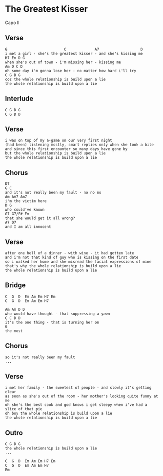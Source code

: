 # The Greatest Kisser

Capo II

## Verse

	G                          C             A7                   D
	i met a girl - she's the greatest kisser - and she's kissing me
	H7 Em D G
	when she's out of town - i'm missing her - kissing me
	Am D C D
	oh some day i'm gonna lose her - no matter how hard i'll try
	C G D G
	coz the whole relationship is build upon a lie
	the whole relationship is build upon a lie

## Interlude

	C G D G
	C G D D

## Verse

	i was on top of my a-game on our very first night
	(had been) listening mostly, smart replies only when she took a bite
	and since this first encounter so many days have gone by
	but the whole relationship is build upon a lie
	the whole relationship is build upon a lie

## Chorus

	D7
	G C
	and it's not really been my fault - no no no
	Am Am7 Am7
	i'm the victim here
	D G
	who could've known
	G7 G7/F# Em
	that she would get it all wrong?
	A7 D7
	and I am all innocent

## Verse

	after one hell of a dinner - with wine - it had gotten late
	and i'm not that kind of guy who is kissing on the first date
	so i walked her home and she misread the facial expressions of mine
	that's why the whole relationship is build upon a lie
	the whole relationship is build upon a lie

## Bridge

	C  G  D  Em Am Em H7 Em
	C  G  D  Em Am Em H7

	Am Am D D
	who would have thought - that suppressing a yawn
	C C D D
	it's the one thing - that is turning her on
	G
	the most

## Chorus

	so it's not really been my fault
	...

## Verse

	i met her family - the sweetest of people - and slowly it's getting clear
	as soon as she's out of the room - her mother's looking quite funny at me
	oh she's the best cook and god knows i get sleepy when i've had a slice of that pie
	oh boy the whole relationship is build upon a lie
	the whole relationship is build upon a lie

## Outro

	C G D G
	the whole relationship is build upon a lie
	...

	C  G  D  Em Am Em H7 Em
	C  G  D  Em Am Em H7
	Em
